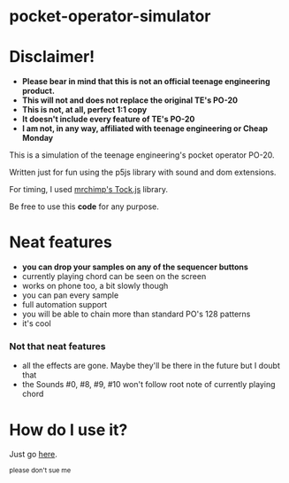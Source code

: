 # pocket-operator-simulator #

# Disclaimer!
* **Please bear in mind that this is not an official teenage engineering product.**
* **This will not and does not replace the original TE's PO-20**
* **This is not, at all, perfect 1:1 copy**
* **It doesn't include every feature of TE's PO-20**
* **I am not, in any way, affiliated with teenage engineering or Cheap Monday**


This is a simulation of the teenage engineering's pocket operator PO-20.

Written just for fun using the p5js library with sound and dom extensions.

For timing, I used [mrchimp's Tock.js](https://github.com/mrchimp/tock) library.

Be free to use this **code** for any purpose.


# Neat features #

* **you can drop your samples on any of the sequencer buttons**
* currently playing chord can be seen on the screen
* works on phone too, a bit slowly though
* you can pan every sample
* full automation support
* you will be able to chain more than standard PO's 128 patterns
* it's cool

### Not that neat features

* all the effects are gone. Maybe they'll be there in the future but I doubt that
* the Sounds #0, #8, #9, #10 won't follow root note of currently playing chord


# How do I use it? #

Just go [here](https://franeklubi.github.io/pocket-operator-simulator/).

<sup>please don't sue me</sup>
